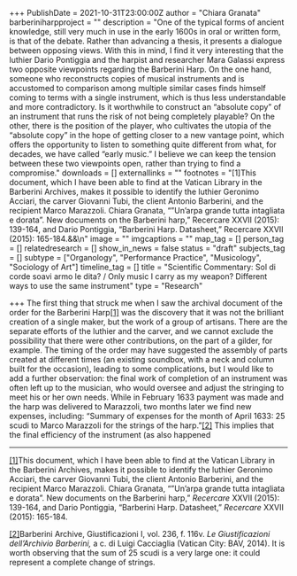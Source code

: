 +++
PublishDate = 2021-10-31T23:00:00Z
author = "Chiara Granata"
barberiniharpproject = ""
description = "One of the typical forms of ancient knowledge, still very much in use in the early 1600s in oral or written form, is that of the debate. Rather than advancing a thesis, it presents a dialogue between opposing views. With this in mind, I find it very interesting that the luthier Dario Pontiggia and the harpist and researcher Mara Galassi express two opposite viewpoints regarding the Barberini Harp. On the one hand, someone who reconstructs copies of musical instruments and is accustomed to comparison among multiple similar cases finds himself coming to terms with a single instrument, which is thus less understandable and more contradictory. Is it worthwhile to construct an “absolute copy” of an instrument that runs the risk of not being completely playable? On the other, there is the position of the player, who cultivates the utopia of the “absolute copy” in the hope of getting closer to a new vantage point, which offers the opportunity to listen to something quite different from what, for decades, we have called “early music.” I believe we can keep the tension between these two viewpoints open, rather than trying to find a compromise."
downloads = []
externallinks = ""
footnotes = "[1]This document, which I have been able to find at the Vatican Library in the Barberini Archives, makes it possible to identify the luthier Geronimo Acciari, the carver Giovanni Tubi, the client Antonio Barberini, and the recipient Marco Marazzoli. Chiara Granata, “”Un’arpa grande tutta intagliata e dorata”. New documents on the Barberini harp,” Recercare XXVII (2015): 139-164, and Dario Pontiggia, “Barberini Harp. Datasheet,” Recercare XXVII (2015): 165-184.&&\n"
image = ""
imgcaptions = ""
map_tag = []
person_tag = []
relatedresearch = []
show_in_news = false
status = "draft"
subjects_tag = []
subtype = ["Organology", "Performance Practice", "Musicology", "Sociology of Art"]
timeline_tag = []
title = "Scientific Commentary: Sol di corde soavi armo le dita? / Only music I carry as my weapon?   Different ways to use the same instrument"
type = "Research"

+++
The first thing that struck me when I saw the archival document of the order for the Barberini Harp[\[1\]](applewebdata://37B8AC2D-709B-4804-807A-C9DE453246F0#_ftn1) was the discovery that it was not the brilliant creation of a single maker, but the work of a group of artisans. There are the separate efforts of the luthier and the carver, and we cannot exclude the possibility that there were other contributions, on the part of a gilder, for example. The timing of the order may have suggested the assembly of parts created at different times (an existing soundbox, with a neck and column built for the occasion), leading to some complications, but I would like to add a further observation: the final work of completion of an instrument was often left up to the musician, who would oversee and adjust the stringing to meet his or her own needs. While in February 1633 payment was made and the harp was delivered to Marazzoli, two months later we find new expenses, including: “Summary of expenses for the month of April 1633: 25 scudi to Marco Marazzoli for the strings of the harp.”[\[2\]](applewebdata://37B8AC2D-709B-4804-807A-C9DE453246F0#_ftn2) This implies that the final efficiency of the instrument (as also happened

***

[\[1\]](applewebdata://37B8AC2D-709B-4804-807A-C9DE453246F0#_ftnref1)This document, which I have been able to find at the Vatican Library in the Barberini Archives, makes it possible to identify the luthier Geronimo Acciari, the carver Giovanni Tubi, the client Antonio Barberini, and the recipient Marco Marazzoli. Chiara Granata, “”Un’arpa grande tutta intagliata e dorata”. New documents on the Barberini harp,” _Recercare_ XXVII (2015): 139-164, and Dario Pontiggia, “Barberini Harp. Datasheet,” _Recercare_ XXVII (2015): 165-184.

[\[2\]](applewebdata://37B8AC2D-709B-4804-807A-C9DE453246F0#_ftnref2)Barberini Archive, Giustificazioni I, vol. 236, f. 116v. _Le Giustificazioni dell’Archivio Barberini,_ a c. di Luigi Cacciaglia (Vatican City: BAV, 2014). It is worth observing that the sum of 25 scudi is a very large one: it could represent a complete change of strings.